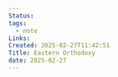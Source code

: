 ```yaml
---
Status: 
tags:
  - note
Links: 
Created: 2025-02-27T11:42:51
Title: Eastern Orthodoxy
date: 2025-02-27
---
```

